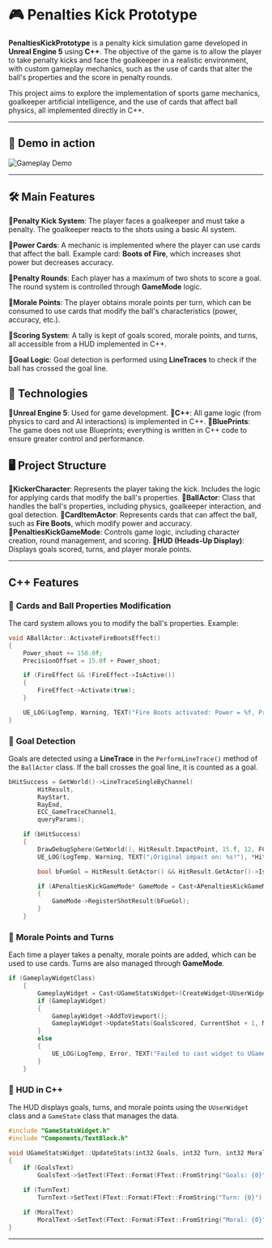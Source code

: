 # 🎮 Penalties Kick Prototype
**PenaltiesKickPrototype** is a penalty kick simulation game developed in **Unreal Engine 5** using **C++**. The objective of the game is to allow the player to take penalty kicks and face the goalkeeper in a realistic environment, with custom gameplay mechanics, such as the use of cards that alter the ball's properties and the score in penalty rounds.

This project aims to explore the implementation of sports game mechanics, goalkeeper artificial intelligence, and the use of cards that affect ball physics, all implemented directly in C++.

---

## 🔄 Demo in action

![Gameplay Demo](TestPenaltiesKick.gif)

---

## 🛠️ Main Features

🔹**Penalty Kick System**: The player faces a goalkeeper and must take a penalty. The goalkeeper reacts to the shots using a basic AI system.

🔹**Power Cards**: A mechanic is implemented where the player can use cards that affect the ball. Example card: **Boots of Fire**, which increases shot power but decreases accuracy.

🔹**Penalty Rounds**: Each player has a maximum of two shots to score a goal. The round system is controlled through **GameMode** logic.

🔹**Morale Points**: The player obtains morale points per turn, which can be consumed to use cards that modify the ball's characteristics (power, accuracy, etc.).

🔹**Scoring System**: A tally is kept of goals scored, morale points, and turns, all accessible from a HUD implemented in C++.

🔹**Goal Logic**: Goal detection is performed using **LineTraces** to check if the ball has crossed the goal line.


## 🚀 Technologies

🔹**Unreal Engine 5**: Used for game development.
🔹**C++**: All game logic (from physics to card and AI interactions) is implemented in C++.
🔹**BluePrints**: The game does not use Blueprints; everything is written in C++ code to ensure greater control and performance.

## 🖥️ Project Structure

🔹**KickerCharacter**: Represents the player taking the kick. Includes the logic for applying cards that modify the ball's properties.
🔹**BallActor**: Class that handles the ball's properties, including physics, goalkeeper interaction, and goal detection.
🔹**CardItemActor**: Represents cards that can affect the ball, such as **Fire Boots**, which modify power and accuracy.
🔹**PenaltiesKickGameMode**: Controls game logic, including character creation, round management, and scoring.
🔹**HUD (Heads-Up Display)**: Displays goals scored, turns, and player morale points.

---

## C++ Features

### 📌 **Cards and Ball Properties Modification**
The card system allows you to modify the ball's properties. Example:

```cpp
void ABallActor::ActivateFireBootsEffect()
{
    Power_shoot += 150.0f;
    PrecisionOffset = 15.0f + Power_shoot;

    if (FireEffect && !FireEffect->IsActive())
    {
        FireEffect->Activate(true);
    }

    UE_LOG(LogTemp, Warning, TEXT("Fire Boots activated: Power = %f, PrecisionOffset = %f"), Power_shoot, PrecisionOffset);
}
```
### 📌 **Goal Detection**
Goals are detected using a **LineTrace** in the `PerformLineTrace()` method of the `BallActor` class. If the ball crosses the goal line, it is counted as a goal.

```cpp
bHitSuccess = GetWorld()->LineTraceSingleByChannel(
        HitResult,
        RayStart,
        RayEnd,
        ECC_GameTraceChannel1,
        queryParams);

    if (bHitSuccess)
    {
        DrawDebugSphere(GetWorld(), HitResult.ImpactPoint, 15.f, 12, FColor::Yellow, false, 10.0f);
        UE_LOG(LogTemp, Warning, TEXT("¡Original impact on: %s!"), *HitResult.ImpactPoint.ToString());

        bool bFueGol = HitResult.GetActor() && HitResult.GetActor()->IsA(APorteriaActor::StaticClass());

        if (APenaltiesKickGameMode* GameMode = Cast<APenaltiesKickGameMode>(UGameplayStatics::GetGameMode(GetWorld())))
        {
            GameMode->RegisterShotResult(bFueGol);
        }
    }
```
### 📌 **Morale Points and Turns**
Each time a player takes a penalty, morale points are added, which can be used to use cards. Turns are also managed through **GameMode**.

```cpp
if (GameplayWidgetClass)
    {
        GameplayWidget = Cast<UGameStatsWidget>(CreateWidget<UUserWidget>(GetWorld(), GameplayWidgetClass));
        if (GameplayWidget)
        {
            GameplayWidget->AddToViewport();
            GameplayWidget->UpdateStats(GoalsScored, CurrentShot + 1, MoralPoints + 2);
        }
        else
        {
            UE_LOG(LogTemp, Error, TEXT("Failed to cast widget to UGameStatsWidget!"));
        }
    }
```
### 📌 **HUD in C++**
The HUD displays goals, turns, and morale points using the `UUserWidget` class and a `GameState` class that manages the data.

```cpp
#include "GameStatsWidget.h"
#include "Components/TextBlock.h"

void UGameStatsWidget::UpdateStats(int32 Goals, int32 Turn, int32 Moral)
{
    if (GoalsText)
        GoalsText->SetText(FText::Format(FText::FromString("Goals: {0}"), FText::AsNumber(Goals)));

    if (TurnText)
        TurnText->SetText(FText::Format(FText::FromString("Turn: {0}"), FText::AsNumber(Turn)));

    if (MoralText)
        MoralText->SetText(FText::Format(FText::FromString("Moral: {0}"), FText::AsNumber(Moral)));
}
```
---
